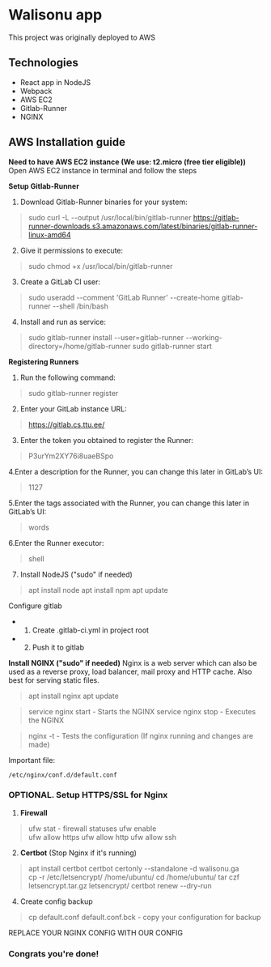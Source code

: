 # Walisonu app

This project was originally deployed to AWS

## Technologies

- React app in NodeJS
- Webpack
- AWS EC2
- Gitlab-Runner
- NGINX

## AWS Installation guide

**Need to have AWS EC2 instance (We use: t2.micro (free tier eligible))**
Open AWS EC2 instance in terminal and follow the steps

**Setup Gitlab-Runner**
1. Download Gitlab-Runner binaries for your system:
>sudo curl -L --output /usr/local/bin/gitlab-runner https://gitlab-runner-downloads.s3.amazonaws.com/latest/binaries/gitlab-runner-linux-amd64

2. Give it permissions to execute:
> sudo chmod +x /usr/local/bin/gitlab-runner

3. Create a GitLab CI user:
>sudo useradd --comment 'GitLab Runner' --create-home gitlab-runner --shell /bin/bash

4. Install and run as service:
>sudo gitlab-runner install --user=gitlab-runner --working-directory=/home/gitlab-runner
sudo gitlab-runner start

**Registering Runners**

1. Run the following command:
>sudo gitlab-runner register

2. Enter your GitLab instance URL:
>https://gitlab.cs.ttu.ee/

3. Enter the token you obtained to register the Runner:
>P3urYm2XY76i8uaeBSpo

4.Enter a description for the Runner, you can change this later in GitLab’s UI:
>1127

5.Enter the tags associated with the Runner, you can change this later in GitLab’s UI:
>words

6.Enter the Runner executor:
>shell

7. Install NodeJS ("sudo" if needed)
>apt install node
apt install npm
apt update


Configure gitlab
- 1. Create .gitlab-ci.yml in project root
- 2. Push it to gitlab

 **Install NGINX ("sudo" if needed)**
Nginx is a web server which can also be used as a reverse proxy, load balancer, mail proxy and HTTP cache.
Also best for serving static files.
>apt install nginx
apt update

>service nginx start - Starts the NGINX
service nginx stop   - Executes the NGINX

> nginx -t              - Tests the configuration (If nginx running and changes are made)

Important file:

	/etc/nginx/conf.d/default.conf

### **OPTIONAL. Setup HTTPS/SSL for Nginx**

1. **Firewall**
>ufw stat                 - firewall statuses
ufw enable   
ufw allow https
ufw allow http
ufw allow ssh

2. **Certbot** (Stop Nginx if it's running)

>apt install certbot
certbot certonly --standalone -d walisonu.ga     
cp -r /etc/letsencrypt/ /home/ubuntu/
cd /home/ubuntu/
tar czf letsencrypt.tar.gz letsencrypt/
certbot renew --dry-run 

4. Create config backup 
>cp default.conf default.conf.bck   - copy your configuration for backup

REPLACE YOUR NGINX CONFIG WITH OUR CONFIG

### **Congrats you're done!**
